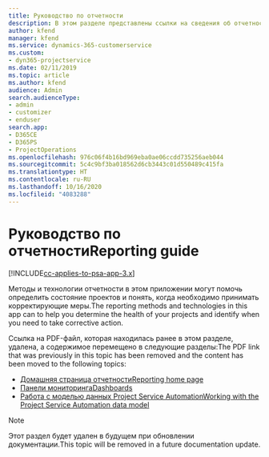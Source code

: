 ```yaml
---
title: Руководство по отчетности
description: В этом разделе представлены ссылки на сведения об отчетности.
author: kfend
manager: kfend
ms.service: dynamics-365-customerservice
ms.custom:
- dyn365-projectservice
ms.date: 02/11/2019
ms.topic: article
ms.author: kfend
audience: Admin
search.audienceType:
- admin
- customizer
- enduser
search.app:
- D365CE
- D365PS
- ProjectOperations
ms.openlocfilehash: 976c06f4b16bd969eba0ae06ccdd735256aeb044
ms.sourcegitcommit: 5c4c9bf3ba018562d6cb3443c01d550489c415fa
ms.translationtype: HT
ms.contentlocale: ru-RU
ms.lasthandoff: 10/16/2020
ms.locfileid: "4083288"
---
```

# <a name="reporting-guide"></a><span data-ttu-id="31ad8-103">Руководство по отчетности</span><span class="sxs-lookup"><span data-stu-id="31ad8-103">Reporting guide</span></span>

[!INCLUDE[cc-applies-to-psa-app-3.x](../../includes/cc-applies-to-psa-app-3x.md)]

<span data-ttu-id="31ad8-104">Методы и технологии отчетности в этом приложении могут помочь определить состояние проектов и понять, когда необходимо принимать корректирующие меры.</span><span class="sxs-lookup"><span data-stu-id="31ad8-104">The reporting methods and technologies in this app can to help you determine the health of your projects and identify when you need to take corrective action.</span></span> 

<span data-ttu-id="31ad8-105">Ссылка на PDF-файл, которая находилась ранее в этом разделе, удалена, а содержимое перемещено в следующие разделы:</span><span class="sxs-lookup"><span data-stu-id="31ad8-105">The PDF link that was previously in this topic has been removed and the content has been moved to the following topics:</span></span>

- [<span data-ttu-id="31ad8-106">Домашняя страница отчетности</span><span class="sxs-lookup"><span data-stu-id="31ad8-106">Reporting home page</span></span>](../reports-reporting-dynamics-365-project-service.md)
- [<span data-ttu-id="31ad8-107">Панели мониторинга</span><span class="sxs-lookup"><span data-stu-id="31ad8-107">Dashboards</span></span>](../reports-dashboards.md)
- [<span data-ttu-id="31ad8-108">Работа с моделью данных Project Service Automation</span><span class="sxs-lookup"><span data-stu-id="31ad8-108">Working with the Project Service Automation data model</span></span>](../reports-working-project-service-data-model.md)

> [!NOTE]
> <span data-ttu-id="31ad8-109">Этот раздел будет удален в будущем при обновлении документации.</span><span class="sxs-lookup"><span data-stu-id="31ad8-109">This topic will be removed in a future documentation update.</span></span> 
